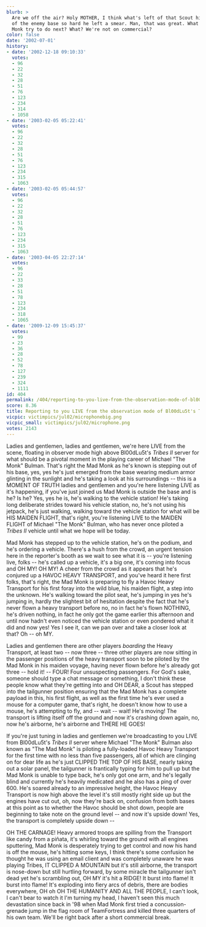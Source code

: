 ```yaml
---
blurb: >
  Are we off the air? Holy MOTHER, I think what's left of that Scout hit the side
  of the enemy base so hard he left a smear. Man, that was great. What should we have
  Monk try to do next? What? We're not on commercial?
color: false
date: '2002-07-01'
history:
- date: '2002-12-18 09:10:33'
  votes:
  - 96
  - 22
  - 32
  - 28
  - 51
  - 76
  - 123
  - 234
  - 314
  - 1058
- date: '2003-02-05 05:22:41'
  votes:
  - 96
  - 22
  - 32
  - 28
  - 51
  - 76
  - 123
  - 234
  - 315
  - 1063
- date: '2003-02-05 05:44:57'
  votes:
  - 96
  - 22
  - 32
  - 28
  - 51
  - 76
  - 123
  - 234
  - 315
  - 1063
- date: '2003-04-05 22:27:14'
  votes:
  - 96
  - 22
  - 33
  - 28
  - 51
  - 78
  - 123
  - 234
  - 318
  - 1065
- date: '2009-12-09 15:45:37'
  votes:
  - 99
  - 23
  - 36
  - 28
  - 52
  - 78
  - 127
  - 239
  - 324
  - 1111
id: 404
permalink: /404/reporting-to-you-live-from-the-observation-mode-of-bl00dlu5ts-tribes-ii-server/
score: 8.36
title: Reporting to you LIVE from the observation mode of Bl00dLu5t's Tribes II server...
vicpic: victimpics/jul02/microphonebig.png
vicpic_small: victimpics/jul02/microphone.png
votes: 2143
---
```


Ladies and gentlemen, ladies and gentlemen, we're here LIVE from the
scene, floating in observer mode high above Bl00dLu5t's *Tribes II*
server for what should be a pivotal moment in the playing career of
Michael "The Monk" Bulman. That's right the Mad Monk as he's known is
stepping out of his base, yes, yes he's just emerged from the base
wearing medium armor glinting in the sunlight and he's taking a look at
his surroundings -- this is a MOMENT OF TRUTH ladies and gentlemen and
you're here listening LIVE as it's happening, if you've just joined us
Mad Monk is outside the base and is he? Is he? Yes, yes he is, he's
walking to the vehicle station! He's taking long deliberate strides
toward his vehicle station, no, he's not using his jetpack, he's just
walking, walking toward the vehicle station for what will be HIS MAIDEN
FLIGHT, that's right, you're listening LIVE to the MAIDEN FLIGHT of
Michael "The Monk" Bulman, who has never once piloted a *Tribes II*
vehicle until what we hope will be today.

Mad Monk has stepped up to the vehicle station, he's on the podium, and
he's ordering a vehicle. There's a hush from the crowd, an urgent
tension here in the reporter's booth as we wait to see what it is --
you're listening live, folks -- he's called up a vehicle, it's a big
one, it's coming into focus and OH MY! OH MY! A cheer from the crowd as
it appears that he's conjured up a HAVOC HEAVY TRANSPORT, and you've
heard it here first folks, that's right, the Mad Monk is preparing to
fly a Havoc Heavy Transport for his first foray into the wild blue, his
maiden flight, a step into the unknown. He's walking toward the pilot
seat, he's jumping in yes he's jumping in, hardly the slightest bit of
hesitation despite the fact that he's never flown a heavy transport
before no, no in fact he's flown NOTHING, he's driven nothing, in fact
he only got the game earlier this afternoon and until now hadn't even
noticed the vehicle station or even pondered what it did and now yes!
Yes I see it, can we pan over and take a closer look at that? Oh -- oh
MY.

Ladies and gentlemen there are other players *boarding* the Heavy
Transport, at least two -- now three -- three other players are now
sitting in the passenger positions of the heavy transport soon to be
piloted by the Mad Monk in his maiden voyage, having never flown before
he's already got three -- hold it! -- FOUR! Four unsuspecting
passengers. For God's sake, someone should type a chat message or
something, I don't think these people know what they're getting into and
OH DEAR, a Scout has stepped into the tailgunner position ensuring that
the Mad Monk has a complete payload in this, his first flight, as well
as the first time he's ever used a mouse for a computer game, that's
right, he doesn't know how to use a mouse, he's attempting to fly, and
-- wait -- wait! He's moving! The transport is lifting itself off the
ground and now it's crashing down again, no, now he's airborne, he's
airborne and THERE HE GOES!

If you're just tuning in ladies and gentlemen we're broadcasting to you
LIVE from Bl00dLu5t's *Tribes II* server where Michael "The Monk" Bulman
also known as "The Mad Monk" is piloting a fully-loaded Havoc Heavy
Transport for the first time with no less than five passengers, all of
which are clinging on for dear life as he's just CLIPPED THE TOP OF HIS
BASE, nearly taking out a solar panel, the tailgunner is frantically
typing for him to pull up but the Mad Monk is unable to type back, he's
only got one arm, and he's legally blind and currently he's heavily
medicated and he also has a ping of over 600. He's soared already to an
impressive height, the Havoc Heavy Transport is now high above the level
it's still mostly right side up but the engines have cut out, oh, now
they're back on, confusion from both bases at this point as to whether
the Havoc should be shot down, people are beginning to take note on the
ground level -- and now it's upside down! Yes, the transport is
completely upside down --

OH THE CARNAGE! Heavy armored troops are spilling from the Transport
like candy from a piñata, it's whirling toward the ground with all
engines sputtering, Mad Monk is desperately trying to get control and
now his hand is off the mouse, he's hitting some keys, I think there's
some confusion he thought he was using an email client and was
completely unaware he was playing Tribes, IT CLIPPED A MOUNTAIN but it's
still airborne, the transport is nose-down but still hurtling forward,
by some miracle the tailgunner isn't dead yet he's scrambling out, OH MY
it's hit a RIDGE! It burst into flame! It burst into flame! It's
exploding into fiery arcs of debris, there are bodies everywhere, OH oh
OH THE HUMANITY AND ALL THE PEOPLE, I can't look, I can't bear to watch
it I'm turning my head, I haven't seen this much devastation since back
in '98 when Mad Monk first tried a concussion-grenade jump in the flag
room of TeamFortress and killed three quarters of his own team. We'll be
right back after a short commercial break.